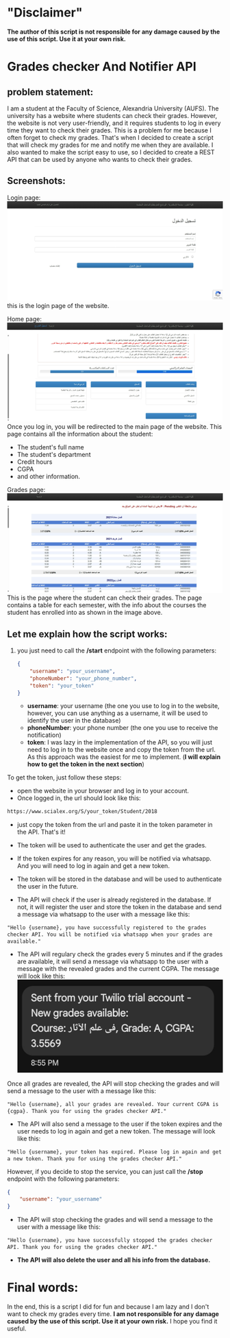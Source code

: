 # "Disclaimer" 
**The author of this script is not responsible for any damage caused by the use of this script. Use it at your own risk.**

# Grades checker And Notifier API


## problem statement:
 I am a student at the Faculty of Science, Alexandria University (AUFS). The university has a website where students can check their grades. However, the website is not very user-friendly, and it requires students to log in every time they want to check their grades. This is a problem for me because I often forget to check my grades. That's when I decided to create a script that will check my grades for me and notify me when they are available. I also wanted to make the script easy to use, so I decided to create a REST API that can be used by anyone who wants to check their grades.


## Screenshots:
Login page:
![login page](assets/login_page.jpeg)
this is the login page of the website.

Home page:
![main webpage screen](assets/main_page.jpeg)
Once you log in, you will be redirected to the main page of the website. This page contains all the information about the student:
- The student's full name
- The student's department
- Credit hours
- CGPA
- and other information. 

Grades page:
![grades page](assets/grades_page.jpeg)
This is the page where the student can check their grades. The page contains a table for each semester, with the info about the courses the student has enrolled into as shown in the image above.

## Let me explain how the script works:

1. you just need to call the **/start** endpoint with the following parameters:
    ```json
    {
        "username": "your_username",
        "phoneNumber": "your_phone_number",
        "token": "your_token"
    }
    ```

    - **username**: your username (the one you use to log in to the website, however, you can use anything as a username, it will be used to identify the user in the database)
    - **phoneNumber**: your phone number (the one you use to receive the notification)
    - **token**: I was lazy in the implementation of the API, so you will just need to log in to the website once and copy the token from the url. As this approach was the easiest for me to implement. (**I will explain how to get the token in the next section**)

To get the token, just follow these steps:
- open the website in your browser and log in to your account.
- Once logged in, the url should look like this:
```bash
https://www.scialex.org/S/your_token/Student/2018
```
- just copy the token from the url and paste it in the token parameter in the API. That's it!
- The token will be used to authenticate the user and get the grades.
- If the token expires for any reason, you will be notified via whatsapp. And you will need to log in again and get a new token.
- The token will be stored in the database and will be used to authenticate the user in the future.


- The API will check if the user is already registered in the database. If not, it will register the user and store the token in the database and send a message via whatsapp to the user with a  message like this:
```
"Hello {username}, you have successfully registered to the grades checker API. You will be notified via whatsapp when your grades are available."
```
- The API will regulary check the grades every 5 minutes and if the grades are available, it will send a message via whatsapp to the user with a message with the revealed grades and the current CGPA. The message will look like this:
![notification message](assets/grades_notification.jpg)

Once all grades are revealed, the API will stop checking the grades and will send a message to the user with a message like this:
```
"Hello {username}, all your grades are revealed. Your current CGPA is {cgpa}. Thank you for using the grades checker API."
```
- The API will also send a message to the user if the token expires and the user needs to log in again and get a new token. The message will look like this:
```
"Hello {username}, your token has expired. Please log in again and get a new token. Thank you for using the grades checker API."
```
However, if you decide to stop the service, you can just call the **/stop** endpoint with the following parameters:
```json
{
    "username": "your_username"
}
```
- The API will stop checking the grades and will send a message to the user with a message like this:
```
"Hello {username}, you have successfully stopped the grades checker API. Thank you for using the grades checker API."
```
- **The API will also delete the user and all his info from the database.**

# Final words:
In the end, this is a script I did for fun and because I am lazy and I don't want to check my grades every time. **I am not responsible for any damage caused by the use of this script. Use it at your own risk.** I hope you find it useful.